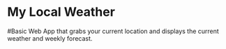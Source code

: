 # My Local Weather
#Basic Web App that grabs your current location and displays the current weather and weekly forecast.
